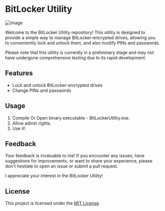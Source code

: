 # BitLocker Utility

![image](https://github.com/TechnoGollum/BitLockerUtility/assets/141333180/10cd5c2c-33aa-4198-85ed-18cd7e41120c)


Welcome to the BitLocker Utility repository! This utility is designed to provide a simple way to manage BitLocker-encrypted drives, allowing you to conveniently lock and unlock them, and also modify PINs and passwords.

Please note that this utility is currently in a preliminary stage and may not have undergone comprehensive testing due to its rapid development.

## Features

- Lock and unlock BitLocker-encrypted drives
- Change PINs and passwords

## Usage

1. Compile Or Open binary executable - BitLockerUtility.exe.
2. Allow admin rights.
3. Use it!


## Feedback

Your feedback is invaluable to me! If you encounter any issues, have suggestions for improvements, or want to share your experience, please don't hesitate to open an issue or submit a pull request.

I appreciate your interest in the BitLocker Utility!

## License

This project is licensed under the [MIT License](LICENSE).
